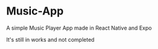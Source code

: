 # Music-App
A simple Music Player App made in React Native and Expo

It's still in works and not completed
